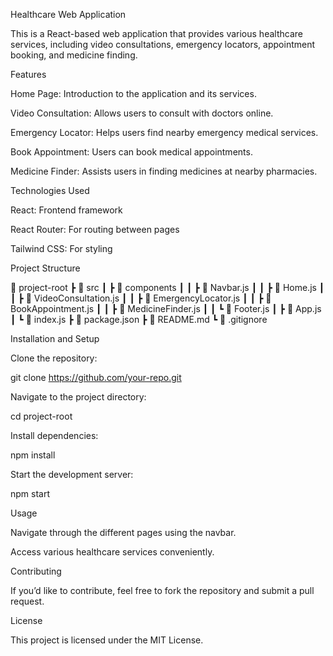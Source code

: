 Healthcare Web Application

This is a React-based web application that provides various healthcare services, including video consultations, emergency locators, appointment booking, and medicine finding.

Features

Home Page: Introduction to the application and its services.

Video Consultation: Allows users to consult with doctors online.

Emergency Locator: Helps users find nearby emergency medical services.

Book Appointment: Users can book medical appointments.

Medicine Finder: Assists users in finding medicines at nearby pharmacies.

Technologies Used

React: Frontend framework

React Router: For routing between pages

Tailwind CSS: For styling

Project Structure

📂 project-root
 ┣ 📂 src
 ┃ ┣ 📂 components
 ┃ ┃ ┣ 📜 Navbar.js
 ┃ ┃ ┣ 📜 Home.js
 ┃ ┃ ┣ 📜 VideoConsultation.js
 ┃ ┃ ┣ 📜 EmergencyLocator.js
 ┃ ┃ ┣ 📜 BookAppointment.js
 ┃ ┃ ┣ 📜 MedicineFinder.js
 ┃ ┃ ┗ 📜 Footer.js
 ┃ ┣ 📜 App.js
 ┃ ┗ 📜 index.js
 ┣ 📜 package.json
 ┣ 📜 README.md
 ┗ 📜 .gitignore

Installation and Setup

Clone the repository:

git clone https://github.com/your-repo.git

Navigate to the project directory:

cd project-root

Install dependencies:

npm install

Start the development server:

npm start

Usage

Navigate through the different pages using the navbar.

Access various healthcare services conveniently.

Contributing

If you’d like to contribute, feel free to fork the repository and submit a pull request.

License

This project is licensed under the MIT License.

